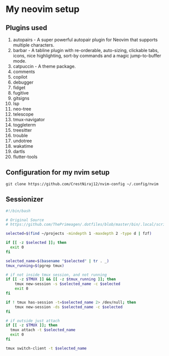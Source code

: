 # My neovim setup

## Plugins used
1. autopairs - A super powerful autopair plugin for Neovim that supports multiple characters. 
2. barbar - A tabline plugin with re-orderable, auto-sizing, clickable tabs, icons, nice highlighting, sort-by commands and a magic jump-to-buffer mode.
3. catpuccin - A theme package.
4. comments
5. copilot
6. debugger
7. fidget
8. fugitive
9. gitsigns
10. lsp
11. neo-tree
12. telescope
13. tmux-navigator
14. toggleterm
15. treesitter
16. trouble
17. undotree
19. wakatime
20. dartls
21. flutter-tools


## Configuration for my nvim setup


```
git clone https://github.com/CrestNiraj12/nvim-config ~/.config/nvim
```

## Sessionizer

```bash
#!/bin/bash

# Original Source
# https://github.com/ThePrimeagen/.dotfiles/blob/master/bin/.local/scripts/tmux-sessionizer

selected=$(find ~/projects -mindepth 1 -maxdepth 2 -type d | fzf)

if [[ -z $selected ]]; then
  exit 0
fi

selected_name=$(basename "$selected" | tr . _)
tmux_running=$(pgrep tmux)

# if not inside tmux session, and not running
if [[ -z $TMUX ]] && [[ -z $tmux_running ]]; then
    tmux new-session -s $selected_name -c $selected
    exit 0
fi

if ! tmux has-session -t=$selected_name 2> /dev/null; then
    tmux new-session -ds $selected_name -c $selected
fi

# if outside just attach
if [[ -z $TMUX ]]; then
  tmux attach -t $selected_name
  exit 0
fi

tmux switch-client -t $selected_name
```
